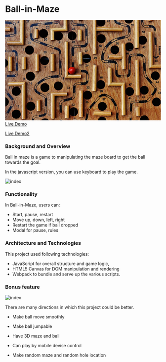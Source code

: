 # Ball-in-Maze

![index](https://github.com/jeffliang0318/Ball-in-Maze/blob/master/img/labyrinth-1738039_960_720.jpg)
[Live Demo](https://ball-in-maze.herokuapp.com/index.html)

[Live Demo2](https://jeffliang0318.github.io/Ball_in_Maze_II/)

### Background and Overview

Ball in maze is a game to manipulating the maze board to get the ball towards the goal.

In the javascript version, you can use keyboard to play the game.

![index](https://github.com/jeffliang0318/Ball-in-Maze/blob/master/img/Screen%20Shot%202018-04-20%20at%209.53.53%20AM.png)

### Functionality

In Ball-in-Maze, users can:

* Start, pause, restart
* Move up, down, left, right
* Restart the game if ball dropped
* Modal for pause, rules

### Architecture and Technologies

This project used following technologies:

* JavaScript for overall structure and game logic,
* HTML5 Canvas for DOM manipulation and rendering
* Webpack to bundle and serve up the various scripts.


### Bonus feature


![index](https://github.com/jeffliang0318/Ball-in-Maze/blob/master/img/shorter_smoother.gif)


There are many directions in which this project could be better.

* Make ball move smoothly

* Make ball jumpable

* Have 3D maze and ball

* Can play by mobile devise control

* Make random maze and random hole location
